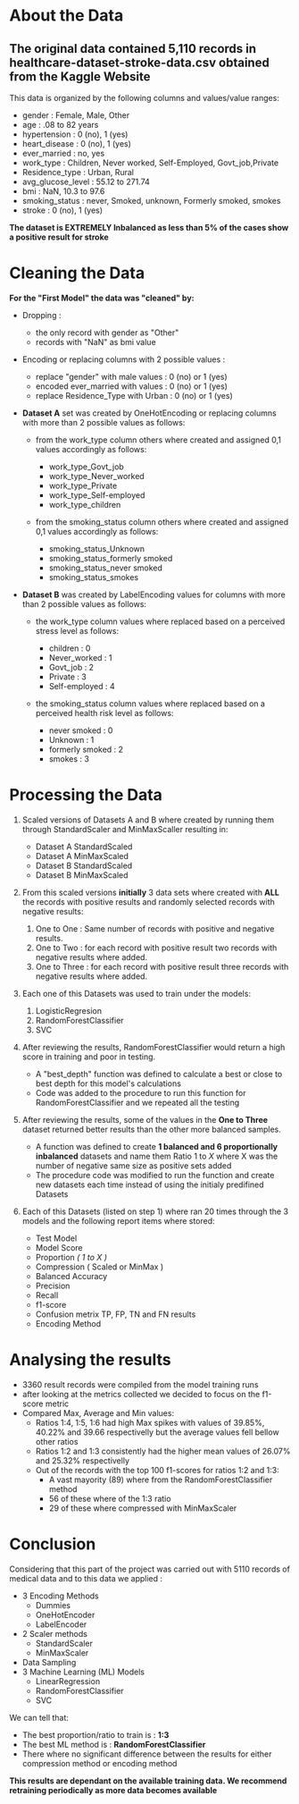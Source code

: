 # About the Data
## The original data contained 5,110 records in healthcare-dataset-stroke-data.csv obtained from the Kaggle Website

This data is organized by the following columns and values/value ranges:
- gender : Female, Male, Other
- age : .08 to 82 years
- hypertension : 0 (no), 1 (yes)
- heart_disease : 0 (no), 1 (yes)
- ever_married : no, yes
- work_type : Children, Never worked,​ Self-Employed,​ Govt_job,​ Private​
- Residence_type : Urban, Rural
- avg_glucose_level : 55.12 to 271.74
- bmi : NaN, 10.3​ to 97.6​
- smoking_status : never, Smoked​, unknown​, Formerly smoked​, smokes​
- stroke : 0 (no), 1 (yes)
  
**The dataset is EXTREMELY Inbalanced as less than 5% of the cases show a positive result for stroke**
# Cleaning the Data
**For the "First Model" the data was "cleaned" by:**
- Dropping : 
  - the only record with gender as "Other"
  - records with "NaN" as bmi value
    
- Encoding or replacing columns with 2 possible values :
  - replace "gender" with male values : 0 (no) or 1 (yes)
  - encoded ever_married with values : 0 (no) or 1 (yes)
  - replace Residence_Type with Urban : 0 (no) or 1 (yes)
  
- **Dataset A** set was created by OneHotEncoding or replacing columns with more than 2 possible values as follows:
  - from the work_type column others where created and assigned 0,1 values accordingly as follows:
    - work_type_Govt_job
    - work_type_Never_worked
    - work_type_Private
    - work_type_Self-employed
    - work_type_children
      
  - from the smoking_status column others where created and assigned 0,1 values accordingly as follows:
    - smoking_status_Unknown
    - smoking_status_formerly smoked
    - smoking_status_never smoked
    - smoking_status_smokes
      
- **Dataset B** was created by LabelEncoding values for columns with more than 2 possible values as follows:
  - the work_type column values where replaced based on a perceived stress level as follows:
    - children : 0
    - Never_worked : 1
    - Govt_job : 2
    - Private : 3
    - Self-employed : 4
      
  - the smoking_status column values where replaced based on a perceived health risk level as follows:
    - never smoked : 0
    - Unknown : 1
    - formerly smoked : 2
    - smokes : 3

# Processing the Data
1. Scaled versions of Datasets A and B where created by running them through StandardScaler and MinMaxScaller resulting in:
    - Dataset A StandardScaled
    - Dataset A MinMaxScaled
    - Dataset B StandardScaled
    - Dataset B MinMaxScaled
      
2. From this scaled versions **initially** 3 data sets where created with **ALL** the records with positive results and randomly selected records with negative results:
    1. One to One : Same number of records with positive and negative results.
    2. One to Two : for each record with positive result two records with negative results where added.
    3. One to Three : for each record with positive result three records with negative results where added.

3. Each one of this Datasets was used to train under the models:
    1. LogisticRegresion
    2. RandomForestClassifier
    3. SVC

5. After reviewing the results, RandomForestClassifier would return a high score in training and poor in testing.
    - A "best_depth" function was defined to calculate a best or close to best depth for this model's calculations
    - Code was added to the procedure to run this function for RandomForestClassifier and we repeated all the testing

6. After reviewing the results, some of the values in the **One to Three** dataset returned better results than the other more balanced samples.
    - A function was defined to create **1 balanced and 6 proportionally inbalanced** datasets and name them Ratio 1 to *X* where X was the number of negative same size as positive sets added
    - The procedure code was modified to run the function and create new datasets each time instead of using the initialy predifined Datasets 

7. Each of this Datasets (listed on step 1) where ran 20 times through the 3 models and the following report items where stored:
    - Test Model
    - Model Score
    - Proportion *( 1 to X )*
    - Compression ( Scaled or MinMax )
    - Balanced Accuracy
    - Precision
    - Recall
    - f1-score
    - Confusion metrix TP, FP, TN and FN results
    - Encoding Method

# Analysing the results
- 3360 result records were compiled from the model training runs
- after looking at the metrics collected we decided to focus on the f1-score metric
- Compared Max, Average and Min values:
  - Ratios 1:4, 1:5, 1:6 had high Max spikes with values of 39.85%, 40.22% and 39.66 respectivelly but the average values fell bellow other ratios
  - Ratios 1:2 and 1:3 consistently had the higher mean values of 26.07% and 25.32% respectivelly
  - Out of the records with the top 100 f1-scores for ratios 1:2 and 1:3:
    - A vast mayority (89) where from the RandomForestClassifier method
    - 56 of these where of the 1:3 ratio
    - 29 of these where compressed with MinMaxScaler

# Conclusion

Considering that this part of the project was carried out with 5110 records of medical data and to this data we applied :
  - 3 Encoding Methods
    - Dummies
    - OneHotEncoder
    - LabelEncoder
  - 2 Scaler methods
    - StandardScaler
    - MinMaxScaler
  - Data Sampling
  - 3 Machine Learning (ML) Models
    -  LinearRegression
    -  RandomForestClassifier
    -  SVC
    
We can tell that:
- The best proportion/ratio to train is : **1:3**
- The best ML method is : **RandomForestClassifier**
- There where no significant difference between the results for either compression method or encoding method

**This results are dependant on the available training data. We recommend retraining periodically as more data becomes available**
